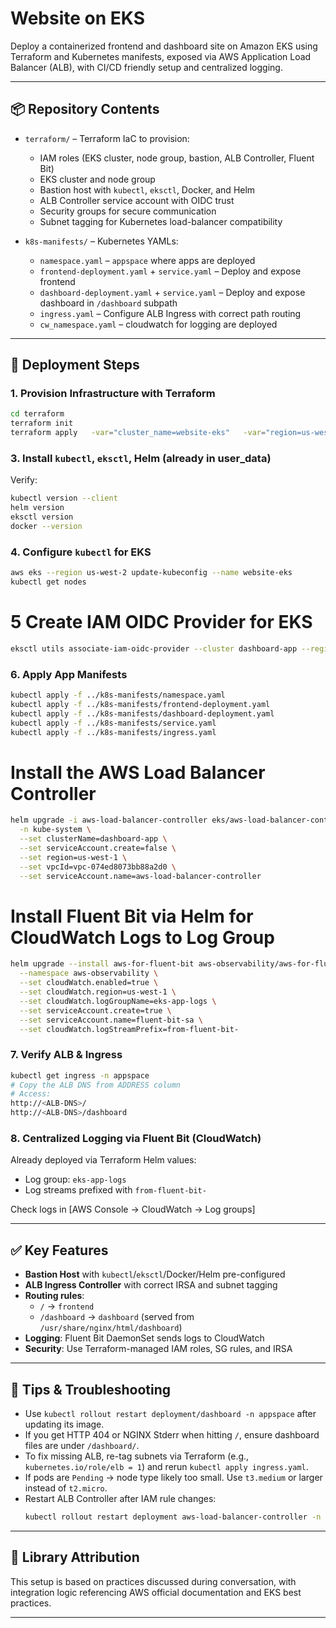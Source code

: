 
# Website on EKS

Deploy a containerized frontend and dashboard site on Amazon EKS using Terraform and Kubernetes manifests, exposed via AWS Application Load Balancer (ALB), with CI/CD friendly setup and centralized logging.

---

## 📦 Repository Contents

- `terraform/` – Terraform IaC to provision:
  - IAM roles (EKS cluster, node group, bastion, ALB Controller, Fluent Bit)
  - EKS cluster and node group
  - Bastion host with `kubectl`, `eksctl`, Docker, and Helm
  - ALB Controller service account with OIDC trust
  - Security groups for secure communication
  - Subnet tagging for Kubernetes load-balancer compatibility

- `k8s-manifests/` – Kubernetes YAMLs:
  - `namespace.yaml` – `appspace` where apps are deployed
  - `frontend-deployment.yaml` + `service.yaml` – Deploy and expose frontend
  - `dashboard-deployment.yaml` + `service.yaml` – Deploy and expose dashboard in `/dashboard` subpath
  - `ingress.yaml` – Configure ALB Ingress with correct path routing
  - `cw_namespace.yaml` – cloudwatch for logging are deployed

---

## 🚀 Deployment Steps

### 1. Provision Infrastructure with Terraform  
```bash
cd terraform
terraform init
terraform apply   -var="cluster_name=website-eks"   -var="region=us-west-2"   -var="subnet_ids=[\"subnet-aaa\",\"subnet-bbb\"]"   -var="vpc_id=vpc-xxxxxx"
```

### 3. Install `kubectl`, `eksctl`, Helm (already in user_data)  
Verify:
```bash
kubectl version --client
helm version
eksctl version
docker --version
```

### 4. Configure `kubectl` for EKS  
```bash
aws eks --region us-west-2 update-kubeconfig --name website-eks
kubectl get nodes
```

# 5 Create IAM OIDC Provider for EKS
```bash
eksctl utils associate-iam-oidc-provider --cluster dashboard-app --region us-west-1 --approve
```

### 6. Apply App Manifests  
```bash
kubectl apply -f ../k8s-manifests/namespace.yaml
kubectl apply -f ../k8s-manifests/frontend-deployment.yaml
kubectl apply -f ../k8s-manifests/dashboard-deployment.yaml
kubectl apply -f ../k8s-manifests/service.yaml
kubectl apply -f ../k8s-manifests/ingress.yaml
```

# Install the AWS Load Balancer Controller
```bash
helm upgrade -i aws-load-balancer-controller eks/aws-load-balancer-controller \
  -n kube-system \
  --set clusterName=dashboard-app \
  --set serviceAccount.create=false \
  --set region=us-west-1 \
  --set vpcId=vpc-074ed8073bb88a2d0 \
  --set serviceAccount.name=aws-load-balancer-controller
```

# Install Fluent Bit via Helm for CloudWatch Logs to Log Group
```bash
helm upgrade --install aws-for-fluent-bit aws-observability/aws-for-fluent-bit \
  --namespace aws-observability \
  --set cloudWatch.enabled=true \
  --set cloudWatch.region=us-west-1 \
  --set cloudWatch.logGroupName=eks-app-logs \
  --set serviceAccount.create=true \
  --set serviceAccount.name=fluent-bit-sa \
  --set cloudWatch.logStreamPrefix=from-fluent-bit-
```
### 7. Verify ALB & Ingress  
```bash
kubectl get ingress -n appspace
# Copy the ALB DNS from ADDRESS column
# Access:
http://<ALB-DNS>/
http://<ALB-DNS>/dashboard
```

### 8. Centralized Logging via Fluent Bit (CloudWatch)  
Already deployed via Terraform Helm values:
- Log group: `eks-app-logs`
- Log streams prefixed with `from-fluent-bit-`

Check logs in [AWS Console → CloudWatch → Log groups]

---

## ✅ Key Features

- **Bastion Host** with `kubectl`/`eksctl`/Docker/Helm pre-configured  
- **ALB Ingress Controller** with correct IRSA and subnet tagging  
- **Routing rules**:
  - `/` → `frontend`
  - `/dashboard` → `dashboard` (served from `/usr/share/nginx/html/dashboard`)
- **Logging**: Fluent Bit DaemonSet sends logs to CloudWatch
- **Security**: Use Terraform-managed IAM roles, SG rules, and IRSA

---

## 🔄 Tips & Troubleshooting

- Use `kubectl rollout restart deployment/dashboard -n appspace` after updating its image.
- If you get HTTP 404 or NGINX Stderr when hitting `/`, ensure dashboard files are under `/dashboard/`.
- To fix missing ALB, re-tag subnets via Terraform (e.g., `kubernetes.io/role/elb = 1`) and rerun `kubectl apply ingress.yaml`.
- If pods are `Pending` → node type likely too small. Use `t3.medium` or larger instead of `t2.micro`.
- Restart ALB Controller after IAM rule changes:
  ```bash
  kubectl rollout restart deployment aws-load-balancer-controller -n kube-system
  ```

---

## 🧩 Library Attribution

This setup is based on practices discussed during conversation, with integration logic referencing AWS official documentation and EKS best practices.

---
